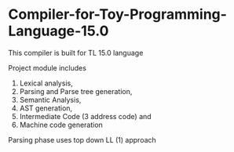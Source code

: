 # Compiler-for-Toy-Programming-Language-15.0

This compiler is built for TL 15.0 language

Project module includes 
1. Lexical analysis, 
2. Parsing and Parse tree generation, 
3. Semantic Analysis,
4. AST generation, 
5. Intermediate Code (3 address code) and 
6. Machine code generation 

Parsing phase uses top down LL (1) approach 
